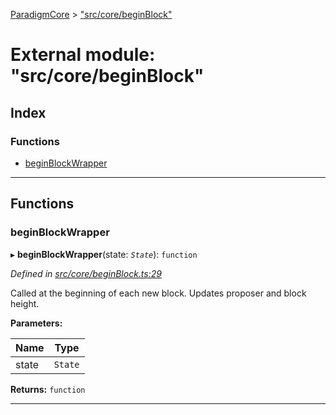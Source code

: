 [ParadigmCore](../README.md) > ["src/core/beginBlock"](../modules/_src_core_beginblock_.md)

# External module: "src/core/beginBlock"

## Index

### Functions

* [beginBlockWrapper](_src_core_beginblock_.md#beginblockwrapper)

---

## Functions

<a id="beginblockwrapper"></a>

###  beginBlockWrapper

▸ **beginBlockWrapper**(state: *`State`*): `function`

*Defined in [src/core/beginBlock.ts:29](https://github.com/paradigmfoundation/paradigmcore/blob/d73b640/src/core/beginBlock.ts#L29)*

Called at the beginning of each new block. Updates proposer and block height.

**Parameters:**

| Name | Type |
| ------ | ------ |
| state | `State` |

**Returns:** `function`

___

